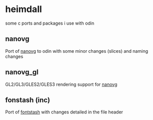 # heimdall
some c ports and packages i use with odin

## nanovg

Port of [nanovg](https://github.com/memononen/nanovg) to odin with some minor changes (slices) and naming changes

## nanovg_gl

GL2/GL3/GLES2/GLES3 rendering support for [nanovg](https://github.com/memononen/nanovg)

## fonstash (inc)

Port of [fontstash](https://github.com/memononen/fontstash) with changes detailed in the file header

